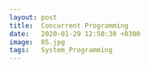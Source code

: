 ```yaml
---
layout: post
title:  Concurrent Programming
date:   2020-01-29 12:50:30 +0300
image:  05.jpg
tags:   System_Programming
---
```

